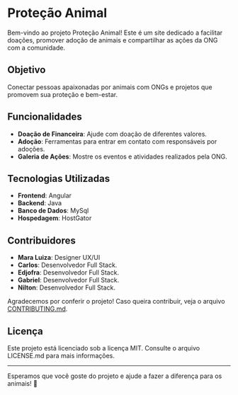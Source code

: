 # Proteção Animal

Bem-vindo ao projeto Proteção Animal! Este é um site dedicado a facilitar doações, promover adoção de animais e compartilhar as ações da ONG com a comunidade.

## Objetivo

Conectar pessoas apaixonadas por animais com ONGs e projetos que promovem sua proteção e bem-estar.

## Funcionalidades

- **Doação de Financeira**: Ajude com doação de diferentes valores.
- **Adoção**: Ferramentas para entrar em contato com responsáveis por adoções.
- **Galeria de Ações**: Mostre os eventos e atividades realizados pela ONG.

## Tecnologias Utilizadas

- **Frontend**: Angular
- **Backend**: Java
- **Banco de Dados**: MySql
- **Hospedagem**: HostGator

<!-- ## Como Rodar o Projeto Localmente

1. Clone o repositório:
   ```bash
   git clone https://github.com/edjunior-nascimento/protecao-animal-web.git
   ```
2. Instale as dependências:
   ```bash
   cd protecao-animal
   npm install
   ```
3. Inicie o servidor:
   ```bash
   npm start
   ```
4. Acesse no navegador: `http://localhost:4200`

## Estrutura do Projeto

```plaintext
/src
   /components      # Componentes reutilizáveis
   /pages           # Páginas principais
   /services        # Serviços para chamadas de API
   /assets          # Imagens e arquivos estáticos
README.md          # Documentação do projeto
CONTRIBUTING.md    # Guia para contribuidores
``` -->

## Contribuidores

- **Mara Luiza**: Designer UX/UI
- **Carlos**: Desenvolvedor Full Stack.
- **Edjofra**: Desenvolvedor Full Stack.
- **Gabriel**: Desenvolvedor Full Stack.
- **Nilton**: Desenvolvedor Full Stack.

Agradecemos por conferir o projeto! Caso queira contribuir, veja o arquivo [CONTRIBUTING.md](CONTRIBUTING.md).

## Licença

Este projeto está licenciado sob a licença MIT. Consulte o arquivo LICENSE.md para mais informações.

---

Esperamos que você goste do projeto e ajude a fazer a diferença para os animais! 🐾
